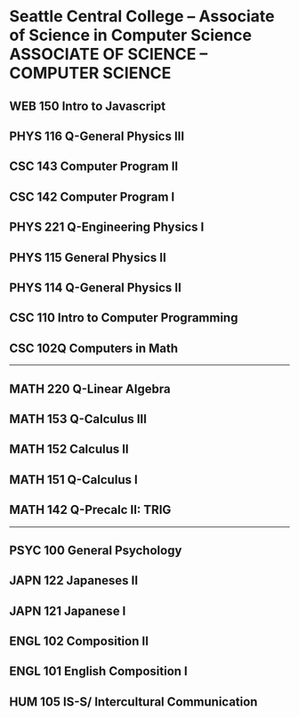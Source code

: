 # Seattle Central College – Associate of Science in Computer Science ASSOCIATE OF SCIENCE – COMPUTER SCIENCE

## WEB 150 Intro to Javascript

## PHYS 116 Q-General Physics III

## CSC 143 Computer Program II

## CSC 142 Computer Program I

## PHYS 221 Q-Engineering Physics I

## PHYS 115 General Physics II

## PHYS 114 Q-General Physics II

## CSC 110 Intro to Computer Programming

## CSC 102Q Computers in Math

---

## MATH 220 Q-Linear Algebra

## MATH 153 Q-Calculus III

## MATH 152 Calculus II

## MATH 151 Q-Calculus I

## MATH 142 Q-Precalc II: TRIG

---

## PSYC 100 General Psychology

## JAPN 122 Japaneses II

## JAPN 121 Japanese I

## ENGL 102 Composition II

## ENGL 101 English Composition I

## HUM 105 IS-S/ Intercultural Communication
